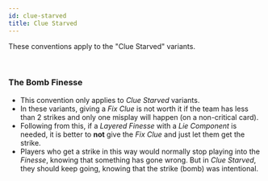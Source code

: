 ```yaml
---
id: clue-starved
title: Clue Starved
---
```


These conventions apply to the "Clue Starved" variants.

<br />

### The Bomb Finesse

- This convention only applies to _Clue Starved_ variants.
- In these variants, giving a _Fix Clue_ is not worth it if the team has less than 2 strikes and only one misplay will happen (on a non-critical card).
- Following from this, if a _Layered Finesse_ with a _Lie Component_ is needed, it is better to **not** give the _Fix Clue_ and just let them get the strike.
- Players who get a strike in this way would normally stop playing into the _Finesse_, knowing that something has gone wrong. But in _Clue Starved_, they should keep going, knowing that the strike (bomb) was intentional.
